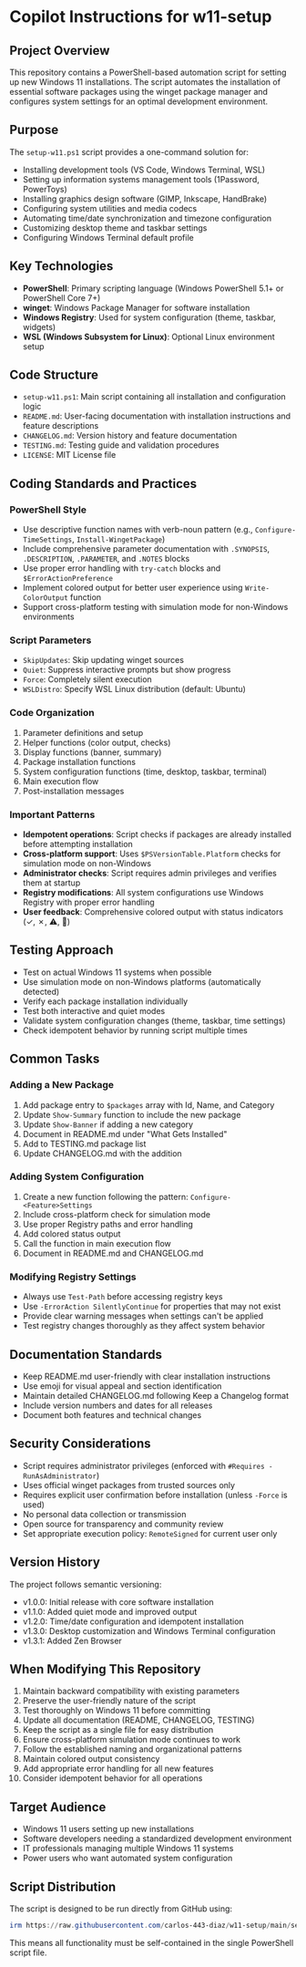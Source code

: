 # Copilot Instructions for w11-setup

## Project Overview
This repository contains a PowerShell-based automation script for setting up new Windows 11 installations. The script automates the installation of essential software packages using the winget package manager and configures system settings for an optimal development environment.

## Purpose
The `setup-w11.ps1` script provides a one-command solution for:
- Installing development tools (VS Code, Windows Terminal, WSL)
- Setting up information systems management tools (1Password, PowerToys)
- Installing graphics design software (GIMP, Inkscape, HandBrake)
- Configuring system utilities and media codecs
- Automating time/date synchronization and timezone configuration
- Customizing desktop theme and taskbar settings
- Configuring Windows Terminal default profile

## Key Technologies
- **PowerShell**: Primary scripting language (Windows PowerShell 5.1+ or PowerShell Core 7+)
- **winget**: Windows Package Manager for software installation
- **Windows Registry**: Used for system configuration (theme, taskbar, widgets)
- **WSL (Windows Subsystem for Linux)**: Optional Linux environment setup

## Code Structure
- `setup-w11.ps1`: Main script containing all installation and configuration logic
- `README.md`: User-facing documentation with installation instructions and feature descriptions
- `CHANGELOG.md`: Version history and feature documentation
- `TESTING.md`: Testing guide and validation procedures
- `LICENSE`: MIT License file

## Coding Standards and Practices

### PowerShell Style
- Use descriptive function names with verb-noun pattern (e.g., `Configure-TimeSettings`, `Install-WingetPackage`)
- Include comprehensive parameter documentation with `.SYNOPSIS`, `.DESCRIPTION`, `.PARAMETER`, and `.NOTES` blocks
- Use proper error handling with `try-catch` blocks and `$ErrorActionPreference`
- Implement colored output for better user experience using `Write-ColorOutput` function
- Support cross-platform testing with simulation mode for non-Windows environments

### Script Parameters
- `SkipUpdates`: Skip updating winget sources
- `Quiet`: Suppress interactive prompts but show progress
- `Force`: Completely silent execution
- `WSLDistro`: Specify WSL Linux distribution (default: Ubuntu)

### Code Organization
1. Parameter definitions and setup
2. Helper functions (color output, checks)
3. Display functions (banner, summary)
4. Package installation functions
5. System configuration functions (time, desktop, taskbar, terminal)
6. Main execution flow
7. Post-installation messages

### Important Patterns
- **Idempotent operations**: Script checks if packages are already installed before attempting installation
- **Cross-platform support**: Uses `$PSVersionTable.Platform` checks for simulation mode on non-Windows
- **Administrator checks**: Script requires admin privileges and verifies them at startup
- **Registry modifications**: All system configurations use Windows Registry with proper error handling
- **User feedback**: Comprehensive colored output with status indicators (✓, ✗, ⚠, 🎉)

## Testing Approach
- Test on actual Windows 11 systems when possible
- Use simulation mode on non-Windows platforms (automatically detected)
- Verify each package installation individually
- Test both interactive and quiet modes
- Validate system configuration changes (theme, taskbar, time settings)
- Check idempotent behavior by running script multiple times

## Common Tasks

### Adding a New Package
1. Add package entry to `$packages` array with Id, Name, and Category
2. Update `Show-Summary` function to include the new package
3. Update `Show-Banner` if adding a new category
4. Document in README.md under "What Gets Installed"
5. Add to TESTING.md package list
6. Update CHANGELOG.md with the addition

### Adding System Configuration
1. Create a new function following the pattern: `Configure-<Feature>Settings`
2. Include cross-platform check for simulation mode
3. Use proper Registry paths and error handling
4. Add colored status output
5. Call the function in main execution flow
6. Document in README.md and CHANGELOG.md

### Modifying Registry Settings
- Always use `Test-Path` before accessing registry keys
- Use `-ErrorAction SilentlyContinue` for properties that may not exist
- Provide clear warning messages when settings can't be applied
- Test registry changes thoroughly as they affect system behavior

## Documentation Standards
- Keep README.md user-friendly with clear installation instructions
- Use emoji for visual appeal and section identification
- Maintain detailed CHANGELOG.md following Keep a Changelog format
- Include version numbers and dates for all releases
- Document both features and technical changes

## Security Considerations
- Script requires administrator privileges (enforced with `#Requires -RunAsAdministrator`)
- Uses official winget packages from trusted sources only
- Requires explicit user confirmation before installation (unless `-Force` is used)
- No personal data collection or transmission
- Open source for transparency and community review
- Set appropriate execution policy: `RemoteSigned` for current user only

## Version History
The project follows semantic versioning:
- v1.0.0: Initial release with core software installation
- v1.1.0: Added quiet mode and improved output
- v1.2.0: Time/date configuration and idempotent installation
- v1.3.0: Desktop customization and Windows Terminal configuration
- v1.3.1: Added Zen Browser

## When Modifying This Repository
1. Maintain backward compatibility with existing parameters
2. Preserve the user-friendly nature of the script
3. Test thoroughly on Windows 11 before committing
4. Update all documentation (README, CHANGELOG, TESTING)
5. Keep the script as a single file for easy distribution
6. Ensure cross-platform simulation mode continues to work
7. Follow the established naming and organizational patterns
8. Maintain colored output consistency
9. Add appropriate error handling for all new features
10. Consider idempotent behavior for all operations

## Target Audience
- Windows 11 users setting up new installations
- Software developers needing a standardized development environment
- IT professionals managing multiple Windows 11 systems
- Power users who want automated system configuration

## Script Distribution
The script is designed to be run directly from GitHub using:
```powershell
irm https://raw.githubusercontent.com/carlos-443-diaz/w11-setup/main/setup-w11.ps1 | iex
```

This means all functionality must be self-contained in the single PowerShell script file.
